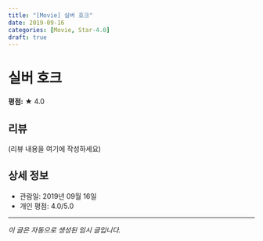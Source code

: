 ```yaml
---
title: "[Movie] 실버 호크"
date: 2019-09-16
categories: [Movie, Star-4.0]
draft: true
---
```


# 실버 호크

**평점:** ★ 4.0

## 리뷰

(리뷰 내용을 여기에 작성하세요)

## 상세 정보

- 관람일: 2019년 09월 16일
- 개인 평점: 4.0/5.0

---

*이 글은 자동으로 생성된 임시 글입니다.*
